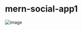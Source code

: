 # mern-social-app1

![image](https://user-images.githubusercontent.com/73966666/214006398-bfb7e2e5-08d7-41d0-93ff-f796fd153cb5.png)
